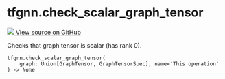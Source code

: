 # tfgnn.check_scalar_graph_tensor

<!-- Insert buttons and diff -->

<a target="_blank" href="https://github.com/tensorflow/gnn/tree/master/tensorflow_gnn/graph/graph_tensor.py#L1744-L1747">
<img src="https://www.tensorflow.org/images/GitHub-Mark-32px.png" /> View source
on GitHub </a>

Checks that graph tensor is scalar (has rank 0).

<pre class="devsite-click-to-copy prettyprint lang-py tfo-signature-link">
<code>tfgnn.check_scalar_graph_tensor(
    graph: Union[GraphTensor, GraphTensorSpec], name=&#x27;This operation&#x27;
) -> None
</code></pre>

<!-- Placeholder for "Used in" -->
